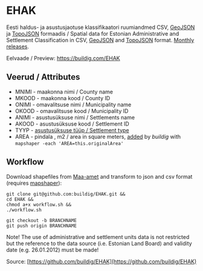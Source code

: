 # EHAK

Eesti haldus- ja asustusjaotuse klassifikaatori ruumiandmed CSV, [GeoJSON](http://geojson.org/) ja [TopoJSON](https://github.com/topojson/topojson) formaadis / Spatial data for Estonian Administrative and Settlement Classification in CSV, [GeoJSON](http://geojson.org/) and [TopoJSON](https://github.com/topojson/topojson) format. [Monthly releases](https://github.com/buildig/EHAK/releases).

Eelvaade / Preview: https://buildig.com/EHAK

## Veerud / Attributes

- MNIMI - maakonna nimi / County name
- MKOOD - maakonna kood / County ID
- ONIMI - omavalitsuse nimi / Municipality name 
- OKOOD - omavalitsuse kood / Municipality ID
- ANIMI - asustusüksuse nimi / Settlements name
- AKOOD - asustusüksuse kood / Settlement ID
- TYYP - [asustusüksuse tüüp / Settlement type](/asustusyksus_tyyp.csv)
- AREA - pindala , m2 / area in square meters, [added](https://github.com/buildig/EHAK/issues/33) by _buildig_ with `mapshaper -each 'AREA=this.originalArea'`

## Workflow

Download shapefiles from [Maa-amet](http://geoportaal.maaamet.ee/eng/Maps-and-Data/Administrative-and-Settlement-Division-p312.html) and transform to json and csv format (requires [mapshaper](https://www.npmjs.com/package/mapshaper/tutorial)):
```
git clone git@github.com:buildig/EHAK.git &&
cd EHAK &&
chmod a+x workflow.sh &&
./workflow.sh

git checkout -b BRANCHNAME
git push origin BRANCHNAME
```
Note! The use of administrative and settlement units data is not restricted but the reference to the data source (i.e. Estonian Land Board) and validity date (e.g. 26.01.2012) must be made!

Source: [https://github.com/buildig/EHAK](https://github.com/buildig/EHAK)
